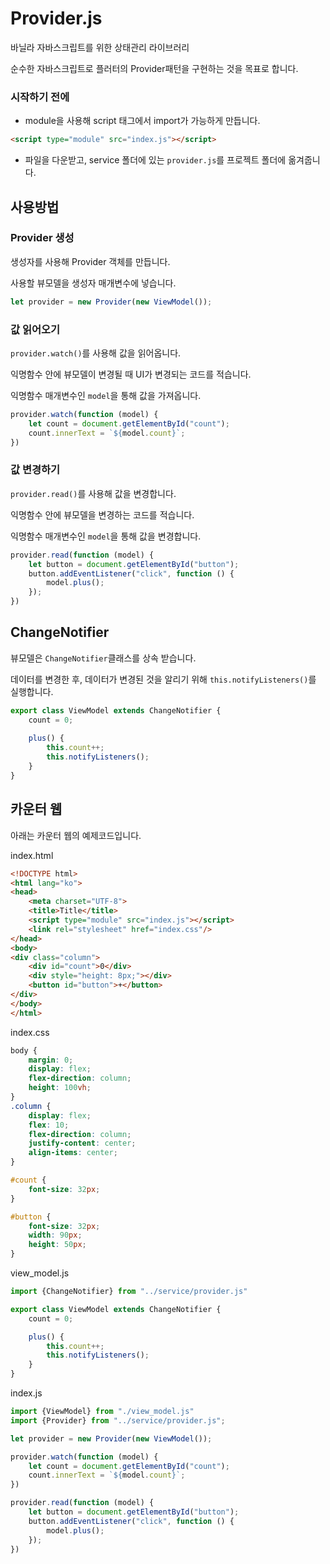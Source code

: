 # Provider.js
바닐라 자바스크립트를 위한 상태관리 라이브러리

순수한 자바스크립트로 플러터의 Provider패턴을 구현하는 것을 목표로 합니다.





### 시작하기 전에
- module을 사용해 script 태그에서 import가 가능하게 만듭니다.

```html
<script type="module" src="index.js"></script>
```

- 파일을 다운받고, service 폴더에 있는 `provider.js`를 프로젝트 폴더에 옮겨줍니다.

## 사용방법

### Provider 생성

생성자를 사용해 Provider 객체를 만듭니다.

사용할 뷰모델을 생성자 매개변수에 넣습니다.

```javascript
let provider = new Provider(new ViewModel());
```

### 값 읽어오기
`provider.watch()`를 사용해 값을 읽어옵니다.

익명함수 안에 뷰모델이 변경될 때 UI가 변경되는 코드를 적습니다.

익명함수 매개변수인 `model`을 통해 값을 가져옵니다.

```javascript
provider.watch(function (model) {
    let count = document.getElementById("count");
    count.innerText = `${model.count}`;
})
```

### 값 변경하기

`provider.read()`를 사용해 값을 변경합니다.

익명함수 안에 뷰모델을 변경하는 코드를 적습니다.

익명함수 매개변수인 `model`을 통해 값을 변경합니다.

```javascript
provider.read(function (model) {
    let button = document.getElementById("button");
    button.addEventListener("click", function () {
        model.plus();
    });
})
```

## ChangeNotifier

뷰모델은 `ChangeNotifier`클래스를 상속 받습니다.

데이터를 변경한 후, 데이터가 변경된 것을 알리기 위해 `this.notifyListeners()`를 실행합니다.

```javascript
export class ViewModel extends ChangeNotifier {
    count = 0;
    
    plus() {
        this.count++;
        this.notifyListeners();
    }
}
```

## 카운터 웹

아래는 카운터 웹의 예제코드입니다.

index.html

```html
<!DOCTYPE html>
<html lang="ko">
<head>
    <meta charset="UTF-8">
    <title>Title</title>
    <script type="module" src="index.js"></script>
    <link rel="stylesheet" href="index.css"/>
</head>
<body>
<div class="column">
    <div id="count">0</div>
    <div style="height: 8px;"></div>
    <button id="button">+</button>
</div>
</body>
</html>
```

index.css

```css
body {
    margin: 0;
    display: flex;
    flex-direction: column;
    height: 100vh;
}
.column {
    display: flex;
    flex: 10;
    flex-direction: column;
    justify-content: center;
    align-items: center;
}

#count {
    font-size: 32px;
}

#button {
    font-size: 32px;
    width: 90px;
    height: 50px;
}
```

view_model.js

```javascript
import {ChangeNotifier} from "../service/provider.js"

export class ViewModel extends ChangeNotifier {
    count = 0;

    plus() {
        this.count++;
        this.notifyListeners();
    }
}
```

index.js

```javascript
import {ViewModel} from "./view_model.js"
import {Provider} from "../service/provider.js";

let provider = new Provider(new ViewModel());

provider.watch(function (model) {
    let count = document.getElementById("count");
    count.innerText = `${model.count}`;
})

provider.read(function (model) {
    let button = document.getElementById("button");
    button.addEventListener("click", function () {
        model.plus();
    });
})
```

